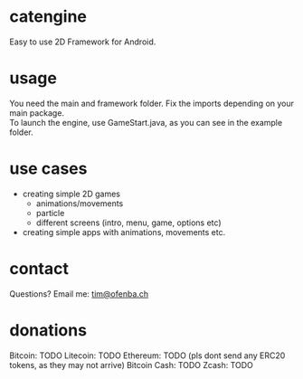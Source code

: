 # catengine
Easy to use 2D Framework for Android.

# usage
You need the main and framework folder. Fix the imports depending on your main package.  
To launch the engine, use GameStart.java, as you can see in the example folder.

# use cases
- creating simple 2D games
  - animations/movements
  - particle
  - different screens (intro, menu, game, options etc)
- creating simple apps with animations, movements etc.

# contact
Questions? Email me: tim@ofenba.ch

# donations
Bitcoin: TODO
Litecoin: TODO
Ethereum: TODO (pls dont send any ERC20 tokens, as they may not arrive)
Bitcoin Cash: TODO
Zcash: TODO
